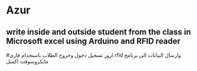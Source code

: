 # Azur
write inside and outside student from the class in Microsoft excel using Arduino and RFID reader   
--------------------------------------------------------------
#ازور
تسجيل دخول وخروج الطلاب باستخدام قارى rfid 
وارسال البيانات الى برنامج  مايكروسوفت اكسل 